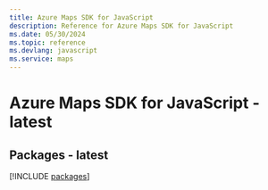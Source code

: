 ```yaml
---
title: Azure Maps SDK for JavaScript
description: Reference for Azure Maps SDK for JavaScript
ms.date: 05/30/2024
ms.topic: reference
ms.devlang: javascript
ms.service: maps
---
```

# Azure Maps SDK for JavaScript - latest
## Packages - latest
[!INCLUDE [packages](maps-index.md)]